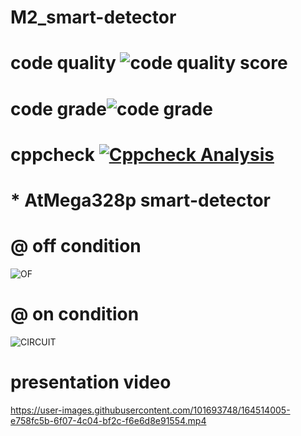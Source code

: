 # M2_smart-detector
# code quality ![code quality score](https://api.codiga.io/project/32870/score/svg)
# code grade![code grade](https://api.codiga.io/project/32870/status/svg)
# cppcheck [![Cppcheck Analysis](https://github.com/jana1213/M2_smart-detector/actions/workflows/cppcheck_analysis.yml/badge.svg)](https://github.com/jana1213/M2_smart-detector/actions/workflows/cppcheck_analysis.yml)
# * AtMega328p smart-detector
# @ off condition
![OF](https://user-images.githubusercontent.com/101693748/164054453-2c518578-3da9-4c48-aeb8-c54af68b0c85.png)
# @ on condition
![CIRCUIT](https://user-images.githubusercontent.com/101693748/164054571-9741bf62-4b37-4b08-8198-7add3db3e9df.png)
# presentation video


https://user-images.githubusercontent.com/101693748/164514005-e758fc5b-6f07-4c04-bf2c-f6e6d8e91554.mp4




